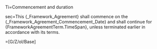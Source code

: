 Ti=Commencement and duration

sec=This {_Framework_Agreement} shall commence on the {_Framework_Agreement_Commencement_Date} and shall continue for {FrameworkAgreementTerm.TimeSpan}, unless terminated earlier in accordance with its terms.

=[G/Z/ol/Base]
